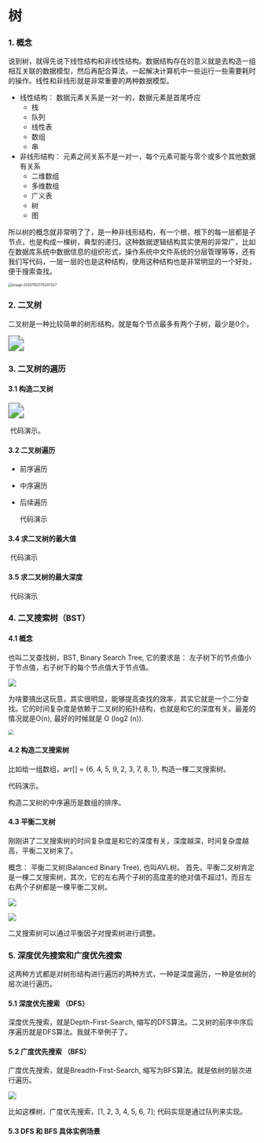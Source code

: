 # 树


### 1. 概念

说到树，就得先说下线性结构和非线性结构。数据结构存在的意义就是去构造一组相互关联的数据模型，然后再配合算法，一起解决计算机中一些运行一些需要耗时的操作。线性和非线形就是非常重要的两种数据模型。

- 线性结构：  数据元素关系是一对一的，数据元素是首尾呼应
  - 栈
  - 队列
  - 线性表
  - 数组
  - 串
- 非线形结构： 元素之间关系不是一对一，每个元素可能与零个或多个其他数据有关系
  - 二维数组
  - 多维数组
  - 广义表
  - 树
  - 图

所以树的概念就非常明了了，是一种非线形结构，有一个根，根下的每一层都是子节点，也是构成一棵树，典型的递归。这种数据逻辑结构其实使用的非常广，比如在数据库系统中数据信息的组织形式，操作系统中文件系统的分层管理等等，还有我们写代码，一层一层的也是这种结构，使用这种结构也是非常明显的一个好处，便于搜索查找。

<img src="https://tva1.sinaimg.cn/large/0081Kckwgy1gkaz6q0l3ij30gu0acmy9.jpg" alt="image-20201102175207327" style="zoom:50%;" />

### 2. 二叉树

​	二叉树是一种比较简单的树形结构，就是每个节点最多有两个子树，最少是0个。

<img src="https://cdn.jsdelivr.net/gh/yeliansong/github-blog-PIC/blog-images/0081Kckwgy1gkaz7z71qxj30qq0o0gv5.jpg" style="zoom:200%;" />

### 3. 二叉树的遍历

#### 3.1 构造二叉树

<img src="https://cdn.jsdelivr.net/gh/yeliansong/github-blog-PIC/blog-images/0081Kckwgy1gkazytg7zoj30de0883zr.jpg" style="zoom:200%;" />

​		代码演示。

#### 3.2 二叉树遍历

- 前序遍历

- 中序遍历

- 后续遍历

  

  代码演示

#### 3.4 求二叉树的最大值

​		代码演示

#### 3.5 求二叉树的最大深度

​		代码演示

### 4. 二叉搜索树（BST）

#### 4.1 概念

也叫二叉查找树，BST, Binary Search Tree, 它的要求是： 左子树下的节点值小于节点值，右子树下的每个节点值大于节点值。

<img src="https://cdn.jsdelivr.net/gh/yeliansong/github-blog-PIC/blog-images/0081Kckwgy1gkb0eqpk28j30cm0bqaao.jpg" style="zoom:100%;" />

为啥要搞出这玩意，其实很明显，能够提高查找的效率，其实它就是一个二分查找。它的时间复杂度是依赖于二叉树的拓扑结构，也就是和它的深度有关。最差的情况就是O(n), 最好的时候就是 O (log2 (n)).

<img src="https://cdn.jsdelivr.net/gh/yeliansong/github-blog-PIC/blog-images/0081Kckwgy1gkb0kgpp5aj30co0f23z8.jpg" style="zoom:67%;" />

#### 4.2 构造二叉搜索树

比如给一组数组，arr[] = {6, 4, 5, 9, 2, 3, 7, 8, 1}, 构造一棵二叉搜索树。

代码演示。

构造二叉树的中序遍历是数组的排序。

#### 4.3 平衡二叉树 

刚刚讲了二叉搜索树的时间复杂度是和它的深度有关，深度越深，时间复杂度越高，平衡二叉树来了。

概念： 平衡二叉树(Balanced Binary Tree), 也叫AVL树。 首先，平衡二叉树肯定是一棵二叉搜索树，其次，它的左右两个子树的高度差的绝对值不超过1，而且左右两个子树都是一棵平衡二叉树。

![](https://cdn.jsdelivr.net/gh/yeliansong/github-blog-PIC/blog-images/0081Kckwgy1gkb0xs4hxxj30zc0eigno.jpg)

![](https://cdn.jsdelivr.net/gh/yeliansong/github-blog-PIC/blog-images/0081Kckwgy1gkb0zkazqhj30s609i3zt.jpg)



二叉搜索树可以通过平衡因子对搜索树进行调整。

### 5. 深度优先搜索和广度优先搜索

这两种方式都是对树形结构进行遍历的两种方式，一种是深度遍历，一种是依树的层次进行遍历。

#### 5.1 深度优先搜索 （DFS）

深度优先搜索，就是Depth-First-Search, 缩写的DFS算法。二叉树的前序中序后序遍历就是DFS算法。我就不举例子了。

#### 5.2 广度优先搜索 （BFS）

广度优先搜索，就是Breadth-First-Search, 缩写为BFS算法。就是依树的层次进行遍历。

<img src="https://cdn.jsdelivr.net/gh/yeliansong/github-blog-PIC/blog-images/0081Kckwgy1gkb1ynnmlaj30my0dcact.jpg"  />

比如这棵树，广度优先搜索，[1, 2, 3, 4, 5, 6, 7]; 代码实现是通过队列来实现。

#### 5.3 DFS 和 BFS 具体实例场景






























